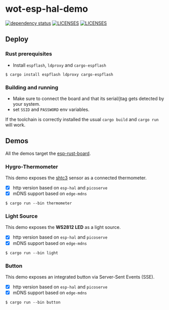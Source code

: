 # wot-esp-hal-demo

[![dependency status](https://deps.rs/repo/github/wot-rust/wot-esp-hal-demo/status.svg)](https://deps.rs/repo/github/wot-rust/wot-esp-hal-demo)
[![LICENSES][license badge apache]][license apache]
[![LICENSES][license badge mit]][license mit]

## Deploy

### Rust prerequisites
- Install `espflash`, `ldproxy` and `cargo-espflash`
```
$ cargo install espflash ldproxy cargo-espflash
```

### Building and running
- Make sure to connect the board and that its serial/jtag gets detected by your system.
- set `SSID` and `PASSWORD` env variables.

If the toolchain is correctly installed the usual `cargo build` and `cargo run` will work.

## Demos
All the demos target the [esp-rust-board](https://github.com/esp-rs/esp-rust-board).

### Hygro-Thermometer
This demo exposes the [shtc3](https://www.sensirion.com/shtc3/) sensor as a connected thermometer.

- [x] http version based on `esp-hal` and `picoserve`
- [x] mDNS support based on `edge-mdns`

```
$ cargo run --bin thermometer
```

### Light Source
This demo exposes the **WS2812 LED** as a light source.

- [x] http version based on `esp-hal` and `picoserve`
- [x] mDNS support based on `edge-mdns`

```
$ cargo run --bin light
```

### Button
This demo exposes an integrated button via Server-Sent Events (SSE).

- [x] http version based on `esp-hal` and `picoserve`
- [x] mDNS support based on `edge-mdns`

```
$ cargo run --bin button
```

<!-- Links -->
[license apache]: LICENSES/Apache-2.0.txt
[license mit]: LICENSES/MIT.txt

<!-- Badges -->
[license badge apache]: https://img.shields.io/badge/license-Apache_2.0-blue.svg
[license badge mit]: https://img.shields.io/badge/license-MIT-blue.svg
